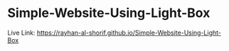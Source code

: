 # Simple-Website-Using-Light-Box

Live Link: https://rayhan-al-shorif.github.io/Simple-Website-Using-Light-Box
